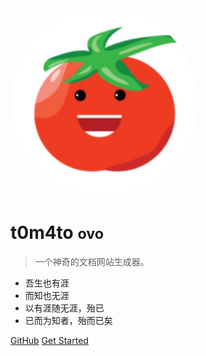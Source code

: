 <!-- _coverpage.md -->

<!-- ![logo](log.png) -->
<img width="300" style="border-radius: 50%" src="img/log.png">

# **t0m4to** <small>ovo</small>

> 一个神奇的文档网站生成器。

- 吾生也有涯
- 而知也无涯
- 以有涯随无涯，殆已
- 已而为知者，殆而已矣

[GitHub](https://github.com/t0m4too)
[Get Started](/README.md)